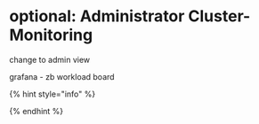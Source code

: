 # optional: Administrator Cluster-Monitoring

change to admin view

grafana - zb workload board



{% hint style="info" %}

{% endhint %}

